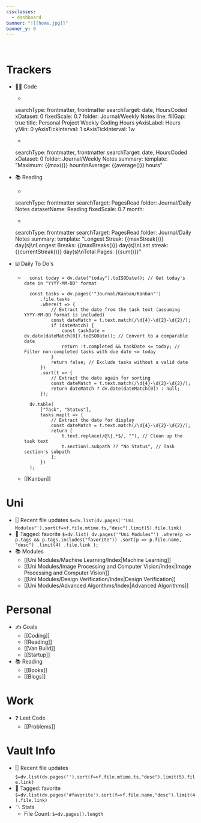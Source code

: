 ```yaml
---
cssclasses:
  - dashboard
banner: "![[home.jpg]]"
banner_y: 0
---
```


<div class="title" style="color:white">HOME</div>

# Trackers
- 👨‍💻 Code
	- ```tracker
	searchType: frontmatter, frontmatter
	searchTarget: date, HoursCoded
	xDataset: 0
	fixedScale: 0.7
	folder: Journal/Weekly Notes
	line:
		fillGap: true
		title: Personal Project Weekly Coding Hours
		yAxisLabel: Hours
		yMin: 0
		yAxisTickInterval: 1
		xAxisTickInterval: 1w


	- ```tracker
	searchType: frontmatter, frontmatter
	searchTarget: date, HoursCoded
	xDataset: 0
	folder: Journal/Weekly Notes
	summary:
		template: "Maximum: {{max()}} hours\nAverage: {{average()}} hours"
- 📚 Reading
	- ```tracker
	searchType: frontmatter
	searchTarget: PagesRead
	folder: Journal/Daily Notes
	datasetName: Reading
	fixedScale: 0.7
	month:
	- ```tracker
	searchType: frontmatter
	searchTarget: PagesRead
	folder: Journal/Daily Notes
	summary:
	    template: "Longest Streak: {{maxStreak()}} day(s)\nLongest Breaks: {{maxBreaks()}} day(s)\nLast streak: {{currentStreak()}} day(s)\nTotal Pages: {{sum()}}"
- ☑️ Daily To Do's
	- ```dataviewjs
		const today = dv.date("today").toISODate(); // Get today's date in "YYYY-MM-DD" format
	
		const tasks = dv.pages('"Journal/Kanban/Kanban"')
		    .file.tasks
		    .where(t => {
		        // Extract the date from the task text (assuming YYYY-MM-DD format is included)
		        const dateMatch = t.text.match(/\d{4}-\d{2}-\d{2}/);
		        if (dateMatch) {
		            const taskDate = dv.date(dateMatch[0]).toISODate(); // Convert to a comparable date
		            return !t.completed && taskDate <= today; // Filter non-completed tasks with due date <= today
		        }
		        return false; // Exclude tasks without a valid date
		    })
		    .sort(t => {
		        // Extract the date again for sorting
		        const dateMatch = t.text.match(/\d{4}-\d{2}-\d{2}/);
		        return dateMatch ? dv.date(dateMatch[0]) : null;
		    });
		
		dv.table(
		    ["Task", "Status"],
		    tasks.map(t => {
		        // Extract the date for display
		        const dateMatch = t.text.match(/\d{4}-\d{2}-\d{2}/);
		        return [
		            t.text.replace(/@\{.*$/, ""), // Clean up the task text
		            t.section?.subpath ?? "No Status", // Task section's subpath
		        ];
		    })
		);

	- [[Kanban]]

# Uni
- 🗄️ Recent file updates
 `$=dv.list(dv.pages('"Uni Modules"').sort(f=>f.file.mtime.ts,"desc").limit(5).file.link)`
- 🔖 Tagged:  favorite 
 `$=dv.list( dv.pages('"Uni Modules"') .where(p => p.tags && p.tags.includes("favorite")) .sort(p => p.file.name, "desc") .limit(4) .file.link );`
- 📚 Modules
	- [[Uni Modules/Machine Learning/Index|Machine Learning]]
	- [[Uni Modules/Image Processing and Computer Vision/Index|Image Processing and Computer Vision]]
	- [[Uni Modules/Design Verification/Index|Design Verification]]
	- [[Uni Modules/Advanced Algorithms/Index|Advanced Algorithms]]

 # Personal
 - ✍️ Goals
	 - [[Coding]]
	 - [[Reading]]
	 - [[Van Build]]
	 - [[Startup]]
- 📚 Reading
	- [[Books]]
	- [[Blogs]]

# Work
- ❓ Leet Code
	- [[Problems]]

# Vault Info
- 🗄️ Recent file updates
 `$=dv.list(dv.pages('').sort(f=>f.file.mtime.ts,"desc").limit(5).file.link)`
- 🔖 Tagged:  favorite 
 `$=dv.list(dv.pages('#favorite').sort(f=>f.file.name,"desc").limit(4).file.link)`
- 〽️ Stats
	-  File Count: `$=dv.pages().length`